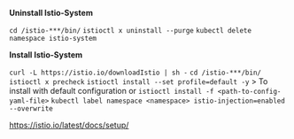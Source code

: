 **Uninstall Istio-System**

`cd /istio-***/bin/`
`istioctl x uninstall --purge`
`kubectl delete namespace istio-system`


**Install Istio-System**

`curl -L https://istio.io/downloadIstio | sh -`
`cd /istio-***/bin/`
`istioctl x precheck`
`istioctl install --set profile=default -y` >   To install with default configuration
or
`istioctl install -f <path-to-config-yaml-file>`
`kubectl label namespace <namespace> istio-injection=enabled --overwrite`

https://istio.io/latest/docs/setup/